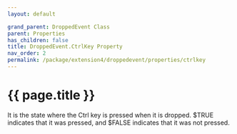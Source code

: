 ```yaml
---
layout: default

grand_parent: DroppedEvent Class
parent: Properties
has_children: false
title: DroppedEvent.CtrlKey Property
nav_order: 2
permalink: /package/extension4/droppedevent/properties/ctrlkey
---
```

# {{ page.title }}


It is the state where the Ctrl key is pressed when it is dropped. $TRUE indicates that it was pressed, and $FALSE indicates that it was not pressed.  